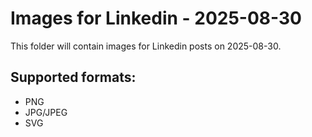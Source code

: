 # Images for Linkedin - 2025-08-30

This folder will contain images for Linkedin posts on 2025-08-30.

## Supported formats:
- PNG
- JPG/JPEG
- SVG
